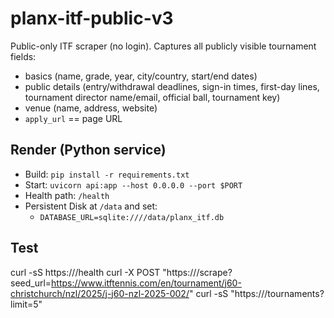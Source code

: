 # planx-itf-public-v3

Public-only ITF scraper (no login). Captures all publicly visible tournament fields:
- basics (name, grade, year, city/country, start/end dates)
- public details (entry/withdrawal deadlines, sign-in times, first-day lines,
  tournament director name/email, official ball, tournament key)
- venue (name, address, website)
- `apply_url` == page URL

## Render (Python service)
- Build: `pip install -r requirements.txt`
- Start: `uvicorn api:app --host 0.0.0.0 --port $PORT`
- Health path: `/health`
- Persistent Disk at `/data` and set:
  - `DATABASE_URL=sqlite:////data/planx_itf.db`

## Test
curl -sS https://<your-url>/health
curl -X POST "https://<your-url>/scrape?seed_url=https://www.itftennis.com/en/tournament/j60-christchurch/nzl/2025/j-j60-nzl-2025-002/"
curl -sS "https://<your-url>/tournaments?limit=5"

